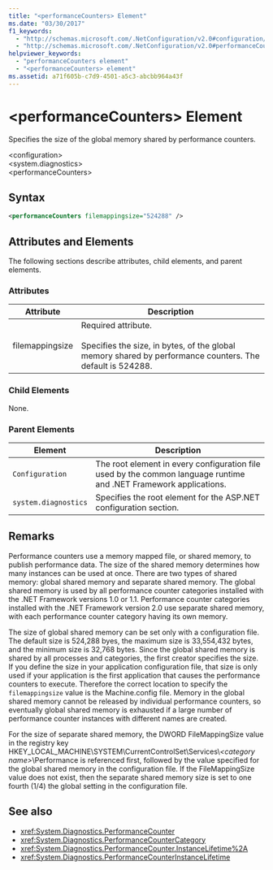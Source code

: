 ```yaml
---
title: "<performanceCounters> Element"
ms.date: "03/30/2017"
f1_keywords:
  - "http://schemas.microsoft.com/.NetConfiguration/v2.0#configuration/system.diagnostics/performanceCounters"
  - "http://schemas.microsoft.com/.NetConfiguration/v2.0#performanceCounters"
helpviewer_keywords:
  - "performanceCounters element"
  - "<performanceCounters> element"
ms.assetid: a71f605b-c7d9-4501-a5c3-abcbb964a43f
---
```


# \<performanceCounters> Element

Specifies the size of the global memory shared by performance counters.

 \<configuration>\
\<system.diagnostics>\
\<performanceCounters>

## Syntax

```xml
<performanceCounters filemappingsize="524288" />
```

## Attributes and Elements

The following sections describe attributes, child elements, and parent elements.

### Attributes

|Attribute|Description|
|---------------|-----------------|
|filemappingsize|Required attribute.<br /><br /> Specifies the size, in bytes, of the global memory shared by performance counters. The default is 524288.|

### Child Elements

None.

### Parent Elements

|Element|Description|
|-------------|-----------------|
|`Configuration`|The root element in every configuration file used by the common language runtime and .NET Framework applications.|
|`system.diagnostics`|Specifies the root element for the ASP.NET configuration section.|

## Remarks

Performance counters use a memory mapped file, or shared memory, to publish performance data.  The size of the shared memory determines how many instances can be used at once.  There are two types of shared memory: global shared memory and separate shared memory.  The global shared memory is used by all performance counter categories installed with the .NET Framework versions 1.0 or 1.1.  Performance counter categories installed with the .NET Framework version 2.0 use separate shared memory, with each performance counter category having its own memory.

The size of global shared memory can be set only with a configuration file.  The default size is 524,288 byes, the maximum size is 33,554,432 bytes, and the minimum size is 32,768 bytes.  Since the global shared memory is shared by all processes and categories, the first creator specifies the size.  If you define the size in your application configuration file, that size is only used if your application is the first application that causes the performance counters to execute.  Therefore the correct location to specify the `filemappingsize` value is the Machine.config file.  Memory in the global shared memory cannot be released by individual performance counters, so eventually global shared memory is exhausted if a large number of performance counter instances with different names are created.

For the size of separate shared memory, the DWORD FileMappingSize value in the registry key HKEY_LOCAL_MACHINE\SYSTEM\CurrentControlSet\Services\\*\<category name>*\Performance is referenced first, followed by the value specified for the global shared memory in the configuration file. If the FileMappingSize value does not exist, then the separate shared memory size is set to one fourth (1/4) the global setting in the configuration file.

## See also

- <xref:System.Diagnostics.PerformanceCounter>
- <xref:System.Diagnostics.PerformanceCounterCategory>
- <xref:System.Diagnostics.PerformanceCounter.InstanceLifetime%2A>
- <xref:System.Diagnostics.PerformanceCounterInstanceLifetime>

